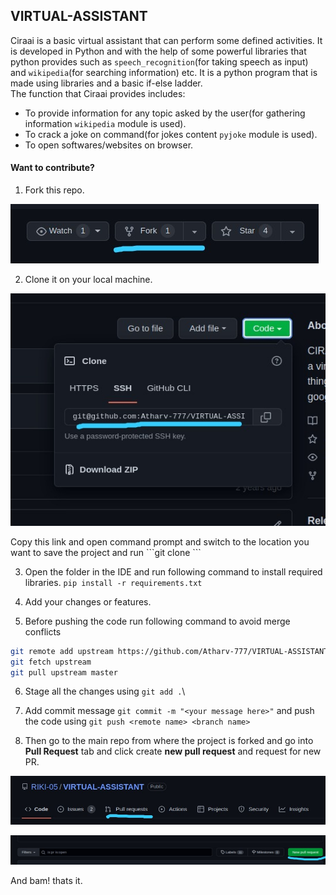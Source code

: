 ## VIRTUAL-ASSISTANT
Ciraai is a basic virtual assistant that can perform some defined activities. It is developed in Python and with the help of some powerful libraries that python provides such as ```speech_recognition```(for taking speech as input) and ```wikipedia```(for searching information) etc. It is a python program that is made using libraries and a basic if-else ladder.
<br>The function that Ciraai provides includes:
- To provide information for any topic asked by the user(for gathering information ```wikipedia``` module is used).
- To crack a joke on command(for jokes content ```pyjoke``` module is used).
- To open softwares/websites on browser.

#### Want to contribute?
1. Fork this repo.
<p align="left"><img alt="forking" src="img/fork.jpeg"></p>

2. Clone it on your local machine.
<p align="left"><img alt="forking" src="img/clone.jpeg"></p>
Copy this link and open command prompt and switch to the location you want to save the project and run ```git clone <copied link here>```

3. Open the folder in the IDE and run following command to install required libraries.
```pip install -r requirements.txt```

4. Add your changes or features.

5. Before pushing the code run following command to avoid merge conflicts
``` bash
git remote add upstream https://github.com/Atharv-777/VIRTUAL-ASSISTANT.git
git fetch upstream
git pull upstream master
```
6. Stage all the changes using ```git add .```\

7. Add commit message ```git commit -m "<your message here>"``` and push the code using ```git push <remote name> <branch name>```

8. Then go to the main repo from where the project is forked and go into **Pull Request** tab and click create **new pull request** and request for new PR.
<p align="left"><img alt="forking" src="img/pr.jpeg"></p>
<p align="left"><img alt="forking" src="img/new_pr.jpeg"></p>

And bam! thats it.
